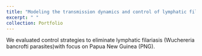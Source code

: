 ```yaml
---
title: "Modeling the transmission dynamics and control of lymphatic filariasis in Papua New Guinea"
excerpt: " "
collection: Portfolio
---
```


We evaluated control strategies to eliminate lymphatic filariasis (Wuchereria bancrofti parasites)with focus on Papua New Guinea (PNG).
